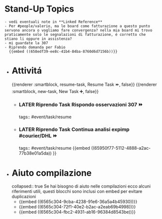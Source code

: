 # Stand-Up Topics
	- vedi eventuali note in **Linked Reference**
	- Per #people/valerio, ma le board come fatturazione a questo punto servono ancora o vogliamo fare convergenza? nella mia board mi trovo praticamente solo le segnalazioni di fatturazione, é corretto che stiano li oppure in assistenza?
	- mi guardate la 307
	- Riprendo domanda per Fabio
	  {{embed ((658edf39-ee8c-41b4-84ba-8760d6d7156b))}}
- # Attivitá
  {{renderer :smartblock, resume-task, Resume Task ⏩️, false}} {{renderer :smartblock, new-task, New Task ➕, false}}
	- ### LATER Riprendo Task Rispondo osservazioni 307 ⏩️
	  tags:: #event/task/resume
	- ### LATER Riprendo Task Continua analisi expimp #courier/DHL ⏩️
	  tags:: #event/task/resume
	  {{embed ((65950f77-5112-4888-a2ac-77b38e01a5da)) }}
- # Aiuto compilazione
  collapsed:: true
  Se hai bisogno di aiuto nelle compilazioni ecco alcuni riferimenti utili, questi blocchi sono inclusi con embed per evitare duplicazioni
	- {{embed ((6565c304-9cba-4238-91e6-36a5a4b45930))}}
	- {{embed ((6565c304-72f1-40e2-b2ac-a2eab69b4998))}}
	- {{embed ((6565c304-fbc2-4931-ab16-96384d8543be))}}